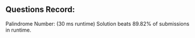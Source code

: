 ## Questions Record:
Palindrome Number: (30 ms runtime) Solution beats 89.82% of submissions in runtime.

